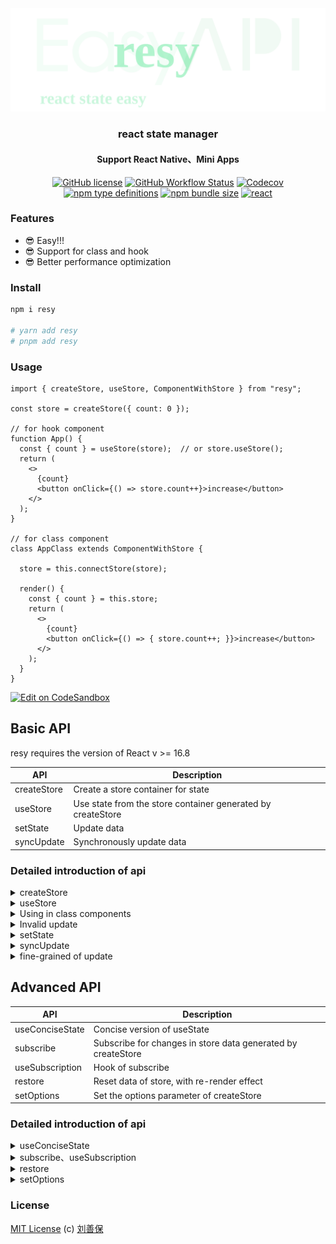 <div align="center">
<img src="./resy-logo.svg" alt="resy">
<h3>react state manager</h3>
<h4>Support React Native、Mini Apps</h4>

[![GitHub license](https://img.shields.io/github/license/lsbFlying/resy?style=flat-square)](https://github.com/lsbFlying/resy/blob/master/LICENSE)
[![GitHub Workflow Status](https://img.shields.io/github/actions/workflow/status/lsbFlying/resy/test.yml?branch=master&color=blue&style=flat-square)](https://github.com/lsbFlying/resy/actions/workflows/test.yml)
[![Codecov](https://img.shields.io/codecov/c/github/lsbFlying/resy?style=flat-square)](https://codecov.io/gh/lsbFlying/resy)
[![npm type definitions](https://img.shields.io/npm/types/typescript?color=orange&style=flat-square)](https://github.com/lsbFlying/resy/blob/master/src/index.ts)
[![npm bundle size](https://img.shields.io/bundlephobia/minzip/resy?color=brightgreen&style=flat-square)](https://bundlephobia.com/result?p=resy)
[![react](https://img.shields.io/badge/React-%3E%3D16.8.0-green.svg?style=flat-square)](https://img.shields.io/badge/React-%3E%3D16.0.0-green.svg?style=flat-square)

</div>

### Features
- 😎 Easy!!!
- 😎 Support for class and hook
- 😎 Better performance optimization

### Install
```sh
npm i resy

# yarn add resy
# pnpm add resy
```

### Usage
```tsx
import { createStore, useStore, ComponentWithStore } from "resy";

const store = createStore({ count: 0 });

// for hook component
function App() {
  const { count } = useStore(store);  // or store.useStore();
  return (
    <>
      {count}
      <button onClick={() => store.count++}>increase</button>
    </>
  );
}

// for class component
class AppClass extends ComponentWithStore {
  
  store = this.connectStore(store);
  
  render() {
    const { count } = this.store;
    return (
      <>
        {count}
        <button onClick={() => { store.count++; }}>increase</button>
      </>
    );
  }
}
```

[![Edit on CodeSandbox](https://codesandbox.io/static/img/play-codesandbox.svg)](https://codesandbox.io/s/resy-igo13u?file=/src/App.js)

## Basic API
resy requires the version of React v >= 16.8

| API             | Description                                                  |
|-----------------|--------------------------------------------------------------|
| createStore     | Create a store container for state                           |
| useStore        | Use state from the store container generated by createStore  |
| setState        | Update data                                                  |
| syncUpdate      | Synchronously update data                                    |

### Detailed introduction of api

<details>
<summary>
createStore
</summary>

##### the store returned by createStore can be shared globally
```tsx
const demoStore1 = createStore({
  count: 0,
  text: "hello",
});
```

##### paradigm type
```tsx
type DemoStateType = { count: number; text?: number | string };
// In this way, the type of text can be
// more accurately identified as number or string or undefined
const demoStore2 = createStore<DemoStateType>({
  count: 0,
});
```

##### function return
```tsx
// This is a very important feature for retrieving the latest time or other data.
const demoStore3 = createStore(() => {
  return {
    count: 0,
    time: Date.now(),
  };
});
```

##### initial function attribute
```tsx
const demoStore4 = createStore({
  count: 0,
  increase() {
    // this point store object, as follows example
    // The updates and usage of these APIs will be detailed in subsequent chapters
    this.count++;
    // this.setState({ count: this.count + 1 });
    // this.restore();
    
    // demoStore4.count++;
    // demoStore4.setState({ count: demoStore3.count + 1 });
  },
});
```

##### general use
```tsx
import { createStore } from "resy";

type StateType = {
  count: number;
  text: string;
  info: { name: string };
  ageList: { age: number }[];
  increase(): void;
  inputValue?: string;
};

// The generated store can be shared globally
const store = createStore<StateType>({
  count: 0,
  text: "hello",
  info: { name: "Jack" },
  ageList: [{age: 12}, { age: 16 }],
  increase() {
    this.count++;
  },
});
```

##### createStore options item - unmountRestore
```tsx
// Store such as login and theme can set unmountRestore to false
// so that it will not be reset globally.
const userStore = createStore<{ userName: string; userId: number }>(
  {
    userName: "wenmu",
    userId: 0,
  },
  {
    unmountRestore: false,
  },
);
const themeStore = createStore<{ themeStyle: "dark" | "light" }>(
  {
    themeStyle: "dark",
  },
  {
    unmountRestore: false,
  },
);
```
</details>

<details>
<summary>useStore</summary>

##### deconstruction usage mode
```tsx
import { useStore } from "resy";

function App() {
  const { count, text } = useStore(store);
  // or
  // const { count, text } = store.useStore();
  
  return (
    <>
      <p>{count}</p>
      <p>{text}</p>
    </>
  );
}
```

##### Mixed use of store
```tsx
import { useStore } from "resy";

function App() {
  const { userName } = userStore.useStore();
  const { themeStyle } = themeStore.useStore();
  
  return (
    <>
      <p>{userName}</p>
      <p>{themeStyle}</p>
      <button onClick={() => { userStore.userName = "LF" }}>nameChange</button>
      <button onClick={() => { themeStore.setState({ themeStyle: "light" }) }}>themeChange</button>
    </>
  );
}
```

##### direct read usage mode
```tsx
import { useStore } from "resy";

function App() {
  const state = store.useStore();
  
  return (
    <>
      <p>{state.count}</p>
      <p>{state.text}</p>
    </>
  );
}
```

##### The method of deconstructing StoreUtils
<details>
<summary>
setState, syncUpdate, restore, subscribe,
</summary>
the four methods of StoreUtils are setState, syncUpdate,
restore and subscribe, it can be deconstructed and used directly
from useStore, but store itself has these four methods,
which are described in more detail in the following sections.
</details>

```tsx
import { useStore } from "resy";

function App() {
  const {
    count, text,
    // The use of these api will be described in detail later.
    setState, syncUpdate, restore, subscribe,
  } = store.useStore();
  
  return (
    <>
      <p>{count}</p>
      <p>{text}</p>
    </>
  );
}
```

##### direct assignment update
```tsx
import { useStore } from "resy";

function App() {
  const { count, text } = store.useStore();
  
  // Updates can be assigned directly
  function btn2() {
    store.count++;
    store.text = "456asd";
  }
  
  return (
    <>
      <p>{count}</p>
      <p>{text}</p>
    </>
  );
}
```

</details>

<details>
<summary>Using in class components</summary>

##### ComponentWithStore、PureComponentWithStore
```tsx
import { ComponentWithStore, PureComponentWithStore } from "resy";

/**
 * @description ComponentWithStore is inherited from React Component,
 * PureComponentWithStore is inherited from React PureComponent;
 */
class AppClass extends ComponentWithStore {

  store = this.connectStore(store);

  render() {
    const { count } = this.store;
    return (
      <>
        {count}
        <button onClick={() => { store.count++; }}>button +</button>
      </>
    );
  }
}

class PureAppClass extends PureComponentWithStore {
  store = this.connectStore(store);

  render() {
    const { count } = this.store;
    return (
      <>
        {count}
        <button onClick={() => { store.count++; }}>button +</button>
      </>
    );
  }
}
```

##### Mixed use of store

```tsx
import { ComponentWithStore, createStore } from "resy";

/**
 * @description The update methods of internal "this.userStore" and "this.themeStore"
 * are the same as those of the connected store itself, and can be called directly.
 */
class AppClass extends ComponentWithStore {

  userStore = this.connectStore(userStore);

  themeStore = this.connectStore(themeStore);

  render() {
    const { userName } = this.userStore;
    const { theme } = this.themeStore;
    return (
        <>
          <span>{userName}</span>
          <span>{theme}</span>
          <button onClick={() => { this.userStore.userName = "LD" }}>
            nameChange
          </button>
          <button onClick={() => { this.themeStore.setState({ theme: "light" }) }}>
            themeChange
          </button>
        </>
    );
  }
}
```

</details>

<details>
<summary>
Invalid update
</summary>

```tsx
import { useStore } from "resy";

function App() {
  const {
    info: { name }, ageList, inputValue,
  } = store.useStore();
  
  function btn2() {
    // store.info.name = "Jack";   // Invalid update
    // store.ageList[0] = { age: 7 };   // Invalid update
    
    store.info = { name: "Jack" }; // Effective update
    store.ageList = [{age: 7}];   // Effective update
  }
  
  return (
    <>
      <p>{name}</p>
      {ageList.map(item => `Age：${item}`)}<br/>
      <button onClick={btn2}>btn2</button>
    </>
  );
}
```

</details>

<details>
<summary>setState</summary>

```tsx
import { useStore } from "resy";

function App() {
  const { count, text } = store.useStore();
  
  return (
    <>
      <div>{count}</div>
      <div>{text}</div>
      <button
        onClick={() => {
          store.setState({
            text: "demo-setState",
            count: count + 1,
          });
        }}
      >
        btn
      </button>
    </>
  );
}
```

##### setState's callback
```tsx
import { useStore } from "resy";

function App() {
  const { text } = store.useStore();
  
  return (
    <button
      onClick={() => {
        store.setState({
          text: "cur-text",
        }, nextState => {
          console.log(nextState.text === "cur-text"); // true
        });
      }}
    >
      {text}
    </button>
  );
}
```

##### parameters of callback for setState
the difference between the callback of setState
and the callback of this.setState of class components

* reading this.state in the callback function of this.setState
  in the class component obtains the latest data in the current round of updates.

```tsx
import { Component } from "react";

class TestClassX extends Component {
  constructor() {
    super();
    this.state = { count: 0, text: "class-x" };
  }
  
  render() {
    const { count, text } = this.state;
    return (
      <>
        {count},{text}
        <button
          onClick={() => {
            this.setState({
              text: "Try",
            }, () => {
              console.log(this.state.count === 9);  // true
            });
            this.setState({ count: 9 });
          }}
        >
          btn
        </button>
      </>
    );
  }
}
```  

* however, the nextState of the callback function
  of resy's setState is the latest data in the current synchronization phase,
  but it does not belong to the latest data after the final round of updates.
```tsx
import { useStore, createStore } from "resy";

const store = createStore({count: 0, text: "hello"});

function App() {
  const { text } = store.useStore();
  
  return (
    <button
      onClick={() => {
        store.setState({
          text: "cur-text",
        }, nextState => {
          console.log(nextState.text === "cur-text"); // true
          console.log(nextState.count === 0); // true
          console.log(store.count === 9); // true
        });
        store.setState({count: 9});
      }}
    >
      {text}
    </button>
  );
}
```

##### parameters of the function type of setState
```tsx
import { useStore } from "resy";

const store = createStore({count: 0, text: "hello"});

function App() {
  const { count, text } = store.useStore();
  
  function btnClick1() {
    store.setState(() => {
      // Returns the object that will eventually be updated
      // through the calculation of complex business logic
      return {
        count: count + 1,
        text: "B-Way-setState-with-function",
      };
    });
  }
  
  function btnClick2() {
    store.count = 9;
    // The prevState parameter of the function
    store.setState(prevState => {
      console.log(prevState.count === 9);  // true
      console.log(store.count === 9);  // true
      return {
        text: "ok",
      };
    });
  }
  
  return (
    <>
      <div>{count}</div>
      <div>{text}</div>
      <button onClick={btnClick1}>btn-1</button>
      <button onClick={btnClick2}>btn-2</button>
    </>
  );
}
```
</details>

<details>
<summary>syncUpdate</summary>

```tsx
import { useStore, syncUpdate } from "resy";

/**
 * @description 🌟 The main purpose of syncUpdate is to solve the problem
 * that input box updates such as input cannot be updated in an asynchronous environment.
 */
function App() {
  const { inputValue } = store.useStore();
  
  function inputChange(event: React.ChangeEvent<HTMLInputElement>) {
    store.syncUpdate({
      inputValue: event.target.value,
    });
    // @example B
    // store.syncUpdate(prevState => {
    //   // prevState is same as setState's prevState.
    //   return {
    //     inputValue: event.target.value,
    //   };
    // });
    // @example C
    // You can also use the callback function
    // store.syncUpdate({
    //   inputValue: event.target.value,
    // }, nextState => {
    //   console.log(nextState);
    // });
  }
  
  return (
    <input value={inputValue} onChange={inputChange}/>
  );
}
```
</details>

<details>
<summary>fine-grained of update</summary>

##### hook
```tsx
import { useStore } from "resy";

// Updates to count data will not cause Text components to re-render
function Text() {
  const { text } = store.useStore();
  return <p>{text}</p>;
}

// Updates to text data will not cause Count components to re-render
function Count() {
  const { count } = store.useStore();
  return <p>{count}</p>;
}

function App() {
  const { increase, name } = store.useStore();
  
  return (
    <>
      <Text/>
      <Count/>
      <div>{name}</div>
      <button onClick={() => { store.name = "app"; }}>btn-name</button>
      <button onClick={increase}>btn+</button>
      <button onClick={() => { store.count-- }}>btn-</button>
    </>
  );
}
```

##### class
```tsx
import { useStore, ComponentWithStore } from "resy";

// Updates to count data will not cause Text components to re-render
class TextClass extends ComponentWithStore {

  store = this.connectStore(store);
  
  render() {
    const { text } = this.store;
    return (
      <p>{text}</p>
    );
  }
}

// Updates to text data will not cause Count components to re-render
class CountClass extends ComponentWithStore {

  store = this.connectStore(store);

  render() {
    const { count } = this.store;
    return (
      <p>{count}</p>
    );
  }
}

class AppClass extends ComponentWithStore {

  store = this.connectStore(store);

  render() {
    const { increase, name } = this.store;
    return (
      <>
        <Text/>
        <Count/>
        <div>{name}</div>
        <button onClick={() => { store.name = "app" }}>btn-name</button>
        <button onClick={increase}>btn+</button>
        <button onClick={() => { store.count-- }}>btn-</button>
      </>
    );
  }
}
```
</details>

## Advanced API
| API             | Description                                                  |
|-----------------|--------------------------------------------------------------|
| useConciseState | Concise version of useState                                  |
| subscribe       | Subscribe for changes in store data generated by createStore |
| useSubscription | Hook of subscribe                                            |
| restore         | Reset data of store, with re-render effect                   |
| setOptions      | Set the options parameter of createStore                     |

### Detailed introduction of api

<details>
<summary>useConciseState</summary>

<p>
  The functionality of useConciseState is not limited to just a concise syntax on the surface.
Its deeper capability is to deconstruct the store and provide sub-components with a doorway
that allows for comprehensive control over the store's data, rendering, updates, and subscriptions.
</p>

```tsx
import { useConciseState } from "resy";

const initialState = {
  count: 123,
  text: "hello-consice",
};

function App() {
  const { count, text, store, setState } = useConciseState(initialState);
  
  return (
    <>
      <div
        onClick={() => {
          setState({
             count: count + 1,
             text: "ASD",
          });
          // or
          // store.count++;
          // store.text = "ASD";
          // or
          // store.setState({
          //   count: count + 1,
          //   text: "ASD",
          // });
          // store has all the data of useConciseState
          // and the restore, syncUpdate, and subscribe methods
        }}
      >
        {count}
      </div>
      <div>{text}</div>
    </>
  );
}
```

restore、syncUpdate、subscribe these api can also be deconstructed and used directly.
```tsx
import { useEffect } from "react";
import { useConciseState } from "resy";

function App() {
  const { count, text, restore, syncUpdate, subscribe } = useConciseState(initialState);
  
  useEffect(() => {
    return subscribe(({ effectState }) => {
      console.log(effectState);
    }, ["text"]);
  }, []);
  
  return (
    <>
      <input
        value={text}
        onChange={(event: React.ChangeEvent<HTMLInputElement>) => {
          syncUpdate({text: event.target.value});
        }}
      />
      <div onClick={() => restore()}>reset-btn</div>
      <div>{text}</div>
    </>
  );
}
```

#### Advantages of useConciseState

```tsx
import { useConciseState, ConciseStoreHeart } from "resy";

type State = {
  count: number;
  text: string;
};

function ChildOne(props: ConciseStoreHeart<State>) {
  const { store } = props;
  const { count, text } = useStore(store);

  return (
    <>
      <p>ChildOne-count:{count}</p>
      <p>ChildOne-text:{text}</p>
      <button
        onClick={() => {
          store.setState({
            count: 999,
            text: "ChildOneSetStateNewText",
          });
        }}
      >
        childOneBtn
      </button>
    </>
  );
}

function ChildTwo(props: ConciseStoreHeart<State>) {
  const { store } = props;
  const [data, setData] = useState({ count: 0, text: "hello" });

  store.useSubscription(({ nextState }) => {
    setData(nextState);
  });

  return (
    <>
      <p>ChildTwo-count:{data.count}</p>
      <p>ChildTwo-text:{data.text}</p>
    </>
  );
}

const App = () => {
  const { count, text, store } = useConciseState<State>({
    count: 0,
    text: "hello",
  });

  return (
    <>
      <p>{count}</p>
      <p>{text}</p>
      <ChildOne store={store} />
      <ChildTwo store={store} />
      <button onClick={() => {
        store.setState({
          count: 1,
          text: "world",
        });
      }}>change</button>
    </>
  );
};
```

</details>

<details>
<summary>subscribe、useSubscription</summary>

#### global subscribe
```tsx
// You can also subscribe to a non-lifecycle data monitor directly.
const unsub = store.subscribe(() => {
  // ... to do anything
}, ["count", "text"]);

// cancel subscirbe
// unsub();
```

#### empty keys
<details>
<summary>empty state keys</summary>
You can also not add an array of monitoring subscription data keys,
Both empty keys and no keys mean listening subscriptions to changes in the entire store data.
</details>

```tsx
store.subscribe(() => {
  // ... to do anything
}, []);
// [] or no state keys is equal
// no state keys
store.subscribe(() => {
  // ... to do anything
});
```

#### general use
```tsx
import { useEffect } from "react";
import { useStore } from "resy";

function App() {
  const { count } = store.useStore();
  
  // Here is an example of a function component.
  // If it is a class component, it can be used in componentDidMount.
  useEffect(() => {
    /**
     * @param listener: subscription monitoring callback function
     * @param stateKeys: subscription listens for changes in certain data fields of a specific store.
     * If empty, default listens for changes in any one of the data in store.
     * @return Unsubscribe: unsubscribe to the function of listening
     */
    const unsubscribe = store.subscribe(({
      effectState, prevState, nextState,
    }) => {
      /**
       * effectState：Currently changing data
       *   nextState：Data after change
       *   prevState：Data before change
       */
      console.log(effectState, prevState, nextState);
    }, ["count", "text"]);
    
    // unsubscribe();
    return () => {
      unsubscribe();
      // ... to do else anything
    };
  }, []);
  
  function btnClickA() {
    store.count++;
  }
	
  function btnClickB() {
    store.text = "control btn-b click update text state value";
  }
	
  function btnClickC() {
    store.setState({
      count: count + 1,
      text: "control btn-c click update text state value",
    });
  }
  
  return (
    <>
      <p>{count}</p>
      <button onClick={btnClickA}>btn-A</button><br/>
      <button onClick={btnClickB}>btn-B</button><br/>
      <button onClick={btnClickC}>btn-C</button>
    </>
  );
}
```

```tsx
import { useEffect } from "react";
import { useStore, useSubscription } from "resy";

function App() {
  const { count } = store.useStore();

  useSubscription(store, ({
    effectState, prevState, nextState,
  }) => {
    console.log(effectState, prevState, nextState);
  }, ["count"]);
  
  function btnClick() {
    store.count++;
  }
  
  return (
    <>
      <p>{count}</p>
      <button onClick={btnClick}>btn</button><br/>
    </>
  );
}
```

```tsx
import { useEffect } from "react";
import { useStore } from "resy";

function App() {
  const { count } = store.useStore();

  store.useSubscription(({
    effectState, prevState, nextState,
  }) => {
    console.log(effectState, prevState, nextState);
  }, ["count"]);
  
  function btnClick() {
    store.count++;
  }
  
  return (
    <>
      <p>{count}</p>
      <button onClick={btnClick}>btn</button><br/>
    </>
  );
}
```
</details>

<details>
<summary>restore</summary>

```tsx
import { useStore } from "resy";

function App() {
  const { count, text } = store.useStore();
  
  return (
    <>
      <div>{count}-{text}</div>
      <div
        onClick={() => {
          // data recover initial
          store.restore();
          // You can also add callback functions in the restore function
          // store.restore(nextState => {
          //   console.log(nextState);
          // });
        }}
      >
        reset-btn
      </div>
    </>
  );
}
```

```tsx
import { createStore, useStore } from "resy";

const timeStore = createStore(() => {
  return {
    now: Date.now(),
  };
});

function App() {
  const { now } = useStore(timeStore);
  
  return (
    <>
      <div>now:{now}</div>
      <div
        onClick={() => {
          // time data now recover and also changed initial,
          // because of initialState is function return.
          store.restore();
        }}
      >
        reset-btn
      </div>
    </>
  );
}
```
</details>

<details>
<summary>setOptions</summary>

```tsx
function App() {
  return (
    <button
      onClick={() => {
        // Use less scenes, use it with caution
        // You can change the unmountRestore parameter setting of createStore
        store.setOptions({ unmountRestore: false });
      }}
    >
      btn
    </button>
  );
}
```
</details>

### License
[MIT License](https://github.com/lsbFlying/resy/blob/master/LICENSE) (c) [刘善保](https://github.com/lsbFlying)

